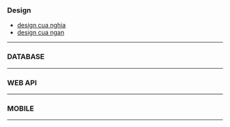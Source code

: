 ### Design
- [design cua nghia](https://www.figma.com/file/DtiChmYWz8KVVFBbVAw2Rr/Chi-tiết?node-id=0%3A1&t=00q7P7JqcRJxUvQm-0)
- [design cua ngan](https://www.figma.com/file/J8P1jTxybyvgwtumPnoX2L/Job-Seeker?node-id=76%3A762&t=nYrzMc8MLFpKL7hv-0)
---
### DATABASE
---
### WEB API
---
### MOBILE
---
